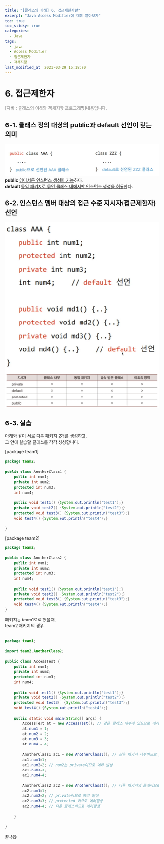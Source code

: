 ```yaml
---
title: "[클래스의 이해] 6. 접근제한자란"
excerpt: "Java Access Modifier에 대해 알아보자"
toc: true
toc_sticky: true
categories:
  - Java
tags:
  - java
  - Access Modifier
  - 접근제한자
  - 객체지향
last_modified_at: 2021-03-29 15:18:20
---
```


# 6. 접근제한자
<span style="color:grey">[자바 : 클래스의 이해와 객체지향 프로그래밍]내용입니다.</span>
  
## 6-1. 클래스 정의 대상의 public과 default 선언이 갖는 의미
![이미지](/assets/images/Java_클래스의_이해/6강/access1.png)
**public** <u>어디서든 인스턴스 생성이 가능</u>하다.  
**default** <u>동일 패키지로 묶인 클래스 내에서만 인스턴스 생성을 허용</u>한다.  

## 6-2. 인스턴스 멤버 대상의 접근 수준 지시자(접근제한자) 선언
![이미지](/assets/images/Java_클래스의_이해/6강/access2.png)
![이미지](/assets/images/Java_클래스의_이해/6강/access3.png)

## 6-3. 실습
아래와 같이 서로 다른 패키지 2개를 생성하고,  
그 안에 실습할 클래스를 각각 생성합니다.  
  
[package team1]

```java
package team2;
  
public class AnotherClass1 {
	public int num1;
	private int num2;
	protected int num3;
	int num4;
	
	public void test1() {System.out.println("test1");}
	private void test2() {System.out.println("test2");}
	protected void test3() {System.out.println("test3");}
	void test4() {System.out.println("test4");}
	
}
```

[package team2]

```java
package team2;

public class AnotherClass2 {
	public int num1;
	private int num2;
	protected int num3;
	int num4;
	
	public void test1() {System.out.println("test1");}
	private void test2() {System.out.println("test2");}
	protected void test3() {System.out.println("test3");}
	void test4() {System.out.println("test4");}
}

```

패키지는 team1으로 했을때,  
team2 패키지의 경우 

```java

package team1;

import team2.AnotherClass2;

public class AccessTest {
	public int num1;
	private int num2;
	protected int num3;
	int num4;
	
	public void test1() {System.out.println("test1");}
	private void test2() {System.out.println("test2");}
	protected void test3() {System.out.println("test3");}
	void test4() {System.out.println("test4");}
	
	public static void main(String[] args) {
		AccessTest at = new AccessTest(); // 같은 클래스 내부에 있으므로 에러날 게 없음.
		at.num1 = 1;
		at.num2 = 2;
		at.num3 = 3;
		at.num4 = 4;
		
		AnotherClass1 ac1 = new AnotherClass1(); // 같은 패키지 내부이므로 private만 에러
		ac1.num1=1;
		ac1.num2=2; // num2는 private이므로 에러 발생 
		ac1.num3=3;
		ac1.num4=4;
		
		AnotherClass2 ac2 = new AnotherClass2(); // 다른 패키지의 클래이므로 import 해야함
		ac2.num1=1;
		ac2.num2=2; // private이므로 에러 발생 
		ac2.num3=3; // protected 이므로 에러발생 
		ac2.num4=4; // 다른 클래스이므로 에러발생  

	}

}
```
  
  
끝-!😋